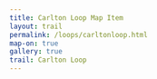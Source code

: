 ```yaml
---
title: Carlton Loop Map Item
layout: trail
permalink: /loops/carltonloop.html
map-on: true
gallery: true
trail: Carlton Loop
---
```


